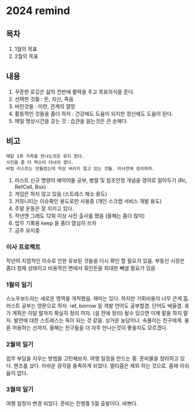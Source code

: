 # 2024 remind

## 목차

1. 1월의 목표
2. 2월의 목표

## 내용

1. 꾸준한 로깅은 삶의 전반에 활력을 주고 목표의식을 준다.
2. 선택한 것들 : 돈, 자신, 죽음
3. 버린것들 : 미련, 관계의 열망
4. 활동적인 것들을 좀더 하자 : 건강에도 도움이 되지만 정신에도 도움이 된다.
5. 매일 명상시간을 갖는 것 : 습관을 잃는것은 큰 손해다.


## 비고

```text
매달 1회 가족을 만나는것은 유지 한다. 
사진을 좀 더 찍으러 다녀야 겠다.
버릴 리스트는 만들었는데 막상 버리지 않고 있는 것들. 이사전에 정리하자.
```

1. 러스트 신규 명령어 예약어들 공부, 병렬 및 참조안정 개념을 영어로 알아두기 (Rc, RefCell, Box)
2. 게임은 하지 않고 있음 (스트레스 해소 용도)
3. 커뮤니티는 이슈확인 용도로만 사용중 (개인 스크랩 서비스 개발 용도)
4. 주말 운동은 잘 지키고 있다.
5. 작년엔 그래도 12회 이상 사진 출사를 했음 (올해는 좀더 많이)
6. 업무 기록용 keep 을 좀더 열심히 쓰자
7. 금주 유지중

### 이사 프로젝트

작년의 지엽적인 이슈로 인한 유보된 것들을 다시 확인 할 필요가 있음.
부동산 시장은 좀더 침체 상태이고 비용적인 면에서 묶인돈을 최대한 빼낼 필요가 있음


### 1월의 일기

스노우보드라는 새로운 영역을 개척했음. 재미는 있다. 하지만 기회비용이 너무 큰게 흠. 
러스트 공부는 영문으로 하자. ref, borrow 등 개발 언어도 공부할겸. 단어도 배울겸. 
휴가 계획은 이달 말까지 확실히 정리 하자. (설 전에 정리) 
될수 있으면 이제 말을 하지 말자. 발언에 대한 스트레스는 독이 되는 것 같음.
싱거운 농담이나. 속풀이는 친구에게. 물론 허용하는 선까지. 
올해는 친구들을 더 자주 만나는것이 좋을지도 모르겠다. 

### 2월의 일기

업무 부담을 지우는 방법을 고민해보자.
여행 일정을 만드는 중. 준비물을 정리하고 있다.
렌즈를 샀다. 아쉬운 광각을 충족하게 되었다.  멀티줌은 제외 하는 것으로.  줌에 아쉬움이 없다.


### 3월의 일기

여행 일정이 변경 되었다.  준비는 진행중 5월 출발이다. 
바쁘다.